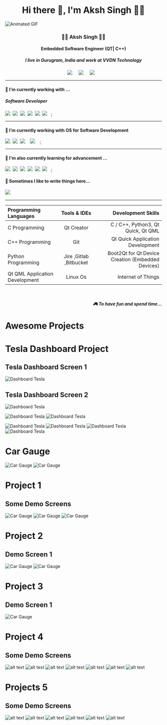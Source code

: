 <h1 align='center'> Hi there 👋, I'm Aksh Singh  👩‍💻 </h1>

<p align='center'>
  <a href="https://github.com/cppqtdev/Tesla/blob/main/screenshot/gitImage_developer.gif" /></a>
</p>

![Animated GIF](https://github.com/cppqtdev/Tesla/blob/main/screenshot/gitImage_developer.gif)


<h3 align='center'>
  👩‍💻 Aksh Singh 👩‍💻
</h3>

<h4 align='center'>
  Embedded Software Engineer (QT| C++)
</h4>

<h5 align='center'>
  I live in Gurugram, India and work at <b>VVDN Technology</b> 
</h5>


<p align='center'>
  <a href="https://twitter.com/divyadesh_777"><img src="https://img.shields.io/badge/twitter-%231DA1F2.svg?&style=for-the-badge&logo=twitter&logoColor=white" /></a>&nbsp;&nbsp;&nbsp;&nbsp;
  <a href="https://www.linkedin.com/in/aksh-singh-0808bb220/"><img src="https://img.shields.io/badge/linkedin-%230077B5.svg?&style=for-the-badge&logo=linkedin&logoColor=white" /></a>&nbsp;&nbsp;&nbsp;&nbsp;
  <a href="mailto:akshworkamil@gmail.com?subject= Hi Aksh Singh"><img src="https://img.shields.io/badge/gmail-%23D14836.svg?&style=for-the-badge&logo=gmail&logoColor=white" /></a>&nbsp;&nbsp;&nbsp;&nbsp;

</p>


<hr>

<h4>🔭  I’m currently working with ...</h4>

<h5>Software Developer</h5>
<p >
  <img src="https://img.shields.io/badge/sqlite-%2307405e.svg?style=for-the-badge&logo=sqlite&logoColor=white" />&nbsp;&nbsp;<img src="https://img.shields.io/badge/Qt-%23217346.svg?style=for-the-badge&logo=Qt&logoColor=white" />&nbsp;&nbsp;<img src="https://img.shields.io/badge/c-%2300599C.svg?style=for-the-badge&logo=c&logoColor=white" />&nbsp;&nbsp;<img src="https://img.shields.io/badge/c++-%2300599C.svg?style=for-the-badge&logo=c%2B%2B&logoColor=white" />&nbsp;&nbsp;<img src="https://img.shields.io/badge/javascript-%23323330.svg?style=for-the-badge&logo=javascript&logoColor=%23F7DF1E">&nbsp;&nbsp;<img src="https://img.shields.io/badge/shell_script-%23121011.svg?style=for-the-badge&logo=gnu-bash&logoColor=white" />&nbsp;&nbsp ;
</p>


<hr>

<h4>🔭  I’m currently working with OS for Software Development</h4>

<p >
  <img src="https://img.shields.io/badge/Linux-FCC624?style=for-the-badge&logo=linux&logoColor=black" />&nbsp;&nbsp;<img src="https://img.shields.io/badge/Ubuntu-E95420?style=for-the-badge&logo=ubuntu&logoColor=white" />&nbsp;&nbsp<img src = "https://img.shields.io/badge/Windows-0078D6?style=for-the-badge&logo=windows&logoColor=white"/> &nbsp;&nbsp <img src = "https://img.shields.io/badge/mac%20os-000000?style=for-the-badge&logo=macos&logoColor=F0F0F0"/> &nbsp;&nbsp ;
</p>


<hr>

<h4>🌱  I'm also currently learning for advancement ... </h4>
<p >
  <img src="https://img.shields.io/badge/sqlite-%2307405e.svg?style=for-the-badge&logo=sqlite&logoColor=white" />&nbsp;&nbsp;<img src="https://img.shields.io/badge/Qt-%23217346.svg?style=for-the-badge&logo=Qt&logoColor=white" />&nbsp;&nbsp;<img src="https://img.shields.io/badge/c-%2300599C.svg?style=for-the-badge&logo=c&logoColor=white" />&nbsp;&nbsp;<img src="https://img.shields.io/badge/c++-%2300599C.svg?style=for-the-badge&logo=c%2B%2B&logoColor=white" />&nbsp;&nbsp;<img src="https://img.shields.io/badge/javascript-%23323330.svg?style=for-the-badge&logo=javascript&logoColor=%23F7DF1E">&nbsp;&nbsp;<img src="https://img.shields.io/badge/shell_script-%23121011.svg?style=for-the-badge&logo=gnu-bash&logoColor=white" />&nbsp;&nbsp ;
</p>


<p align='right'>
<h4>💬  Sometimes I like to write things here...</h4>
  <a href="https://dabreha.blogspot.com"><img src="https://img.shields.io/badge/Blogger-FF5722?style=for-the-badge&logo=blogger&logoColor=white" /></a>&nbsp;&nbsp;&nbsp;
</p>


<hr>

| Programming Languages | Tools & IDEs | Development Skills |
| :---                  |     :---:    |          ---:      |
| C Programming   |  Qt Creator     | C / C++, Python3, Qt Quick, Qt QML    |
| C++ Programming    | Git       | Qt Quick Application Development     |
| Python Programming  | Jire ,Gitlab ,Bitbucket     | Boot2Qt for Qt Device Creation (Embedded Devices) |
|  Qt QML Application Development     | Linux Os       | Internet of Things      |

<br>
<p align="right">
 <h5 align="right">🎮 To have fun and spend time...</h5>
</p>


# Awesome Projects

# Tesla Dashboard Project 

## Tesla Dashboard Screen 1
![Dashboard Tesla](https://github.com/cppqtdev/Tesla/blob/main/screenshot/1.png)

## Tesla Dashboard Screen 2
![Dashboard Tesla](https://github.com/cppqtdev/Tesla/blob/main/screenshot/2.png)


![Dashboard Tesla](https://github.com/cppqtdev/Tesla/blob/main/Tesla_UI_Designs/Code%20Designs/Screenshot%202023-08-19%20230747.png)
![Dashboard Tesla](https://github.com/cppqtdev/Tesla/blob/main/Tesla_UI_Designs/Code%20Designs/Screenshot%202023-08-19%20230857.png)

![Dashboard Tesla](https://github.com/cppqtdev/Tesla/blob/main/Tesla_UI_Designs/Code%20Designs/Screenshot%202023-08-19%20230942.png)
![Dashboard Tesla](https://github.com/cppqtdev/Tesla/blob/main/Tesla_UI_Designs/Code%20Designs/Screenshot%202023-08-19%20230950.png)
![Dashboard Tesla](https://github.com/cppqtdev/Tesla/blob/main/Tesla_UI_Designs/Code%20Designs/Screenshot%202023-08-19%20231004.png)
![Dashboard Tesla](https://github.com/cppqtdev/Tesla/blob/main/Tesla_UI_Designs/Code%20Designs/Screenshot%202023-08-19%20231022.png)

# Car Gauge
![Car Gauge](https://github.com/cppqtdev/gauge/blob/main/screenshots/screens/Screenshot%202023-08-14%20130350.png)
![Car Gauge](https://github.com/cppqtdev/gauge/blob/main/screenshots/screens/Screenshot%202023-08-14%20130332.png)

# Project 1
## Some Demo Screens
![Car Gauge](https://github.com/cppqtdev/Racing-Car-Dashboard/blob/main/Screenshots/1.png)
![Car Gauge](https://github.com/cppqtdev/Racing-Car-Dashboard/blob/main/Screenshots/2.png)
![Car Gauge](https://github.com/cppqtdev/Racing-Car-Dashboard/blob/main/Screenshots/3.png)

# Project 2
## Demo Screen 1
![Car Gauge](https://github.com/cppqtdev/Racing-Car-Dashboard/blob/main/Screenshots/Code_Screen.png)
![Car Gauge](https://github.com/cppqtdev/Car-Dashboard-2/blob/main/screenshots/Screenshot%202023-08-12%20141221.png)

# Project 3
## Demo Screen 1
![Car Gauge](https://github.com/cppqtdev/modern-car-dashboard-/blob/main/screenshot/Screenshot%202023-08-13%20212900.png)

# Project 4
## Some Demo Screens
![alt text](https://github.com/cppqtdev/1Password-UI-Qt-QML/blob/master/Screenshots/homwWithSettings.png?raw=true)
![alt text](https://github.com/cppqtdev/1Password-UI-Qt-QML/blob/master/Screenshots/General.png?raw=true)
![alt text](https://github.com/cppqtdev/1Password-UI-Qt-QML/blob/master/Screenshots/appearance.png?raw=true)
![alt text](https://github.com/cppqtdev/1Password-UI-Qt-QML/blob/master/Screenshots/Security.png?raw=true)
![alt text](https://github.com/cppqtdev/1Password-UI-Qt-QML/blob/master/Screenshots/Privacy.png?raw=true)
![alt text](https://github.com/cppqtdev/1Password-UI-Qt-QML/blob/master/Screenshots/Browser.png?raw=true)
![alt text](https://github.com/cppqtdev/1Password-UI-Qt-QML/blob/master/Screenshots/advanced.png?raw=true)


# Projects 5
## Some Demo Screens
![alt text](https://github.com/cppqtdev/Jabra-Speaker-Connect-Project/blob/main/Assets/ScreenShots/jabra2.png?raw=true)
![alt text](https://github.com/cppqtdev/Jabra-Speaker-Connect-Project/blob/main/Assets/ScreenShots/jabra3.png?raw=true)
![alt text](https://github.com/cppqtdev/Jabra-Speaker-Connect-Project/blob/main/Assets/ScreenShots/jabra4.png?raw=true)
![alt text](https://github.com/cppqtdev/Jabra-Speaker-Connect-Project/blob/main/Assets/ScreenShots/jabra5.png?raw=true)
![alt text](https://github.com/cppqtdev/Jabra-Speaker-Connect-Project/blob/main/Assets/ScreenShots/jabra6.png?raw=true)
![alt text](https://github.com/cppqtdev/Jabra-Speaker-Connect-Project/blob/main/Assets/ScreenShots/jabra7.png?raw=true)

